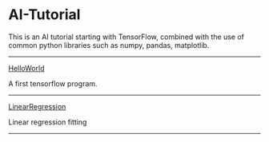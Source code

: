 # AI-Tutorial
This is an AI tutorial starting with TensorFlow, combined with the use of common python libraries such as numpy, pandas, matplotlib.

---
[HelloWorld](https://github.com/chen09/AI-Tutorial/tree/master/HelloWorld)

A first tensorflow program.

---

[LinearRegression](https://github.com/chen09/AI-Tutorial/tree/master/LinearRegression)

Linear regression fitting

---
